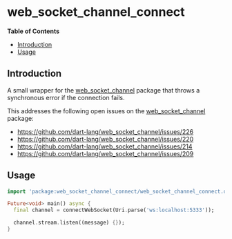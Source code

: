# web_socket_channel_connect

<!-- START doctoc generated TOC please keep comment here to allow auto update -->
<!-- DON'T EDIT THIS SECTION, INSTEAD RE-RUN doctoc TO UPDATE -->
**Table of Contents**

- [Introduction](#introduction)
- [Usage](#usage)

<!-- END doctoc generated TOC please keep comment here to allow auto update -->

## Introduction

A small wrapper for the [web_socket_channel](https://pub.dev/packages/web_socket_channel) package that throws a synchronous error if the connection fails.

This addresses the following open issues on the [web_socket_channel](https://pub.dev/packages/web_socket_channel) package:
* https://github.com/dart-lang/web_socket_channel/issues/226
* https://github.com/dart-lang/web_socket_channel/issues/220
* https://github.com/dart-lang/web_socket_channel/issues/214
* https://github.com/dart-lang/web_socket_channel/issues/209


## Usage

```dart
import 'package:web_socket_channel_connect/web_socket_channel_connect.dart';

Future<void> main() async {
  final channel = connectWebSocket(Uri.parse('ws:localhost:5333'));

  channel.stream.listen((message) {});
}
```